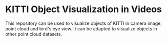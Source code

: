# KITTI Object Visualization in Videos
This repository can be used to visualize objects of KITTI in camera image, point cloud and bird's eye view. It can be adapted to visualize objects in other point cloud datasets.
